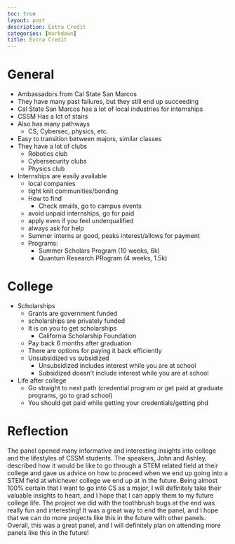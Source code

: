 ```yaml
---
toc: true
layout: post
description: Extra Credit
categories: [markdown]
title: Extra Credit
---
```


# General
- Ambassadors from Cal State San Marcos
- They have many past failures, but they still end up succeeding
- Cal State San Marcos has a lot of local industries for internships
- CSSM Has a lot of stairs
- Also has many pathways
    - CS, Cybersec, physics, etc.
- Easy to transition between majors, similar classes
- They have a lot of clubs
    - Robotics club
    - Cybersecurity clubs
    - Physics club
- Internships are easily available
    - local companies
    - tight knit communities/bonding
    - How to find
        - Check emails, go to campus events
    - avoid unpaid internships, go for paid
    - apply even if you feel underqualified
    - always ask for help
    - Summer interns ar good, peaks interest/allows for payment
    - Programs:
        - Summer Scholars Program (10 weeks, 6k)
        - Quantum Research PRogram (4 weeks, 1.5k)

# College
- Scholarships
    - Grants are government funded
    - scholarships are privately funded
    - It is on you to get scholarships
        - California Scholarship Foundation
    - Pay back 6 months after graduation
    - There are options for paying it back efficiently
    - Unsubsidized vs subsidized
        - Unsubsidized includes interest while you are at school
        - Subsidized doesn't include interest while you are at school
- Life after college
    - Go straight to next path (credential program or get paid at graduate programs, go to grad school)
    - You should get paid while getting your credentials/getting phd

# Reflection
The panel opened many informative and interesting insights into college and the lifestyles of CSSM students. The speakers, John and Ashley, described how it would be like to go through a STEM related field at their college and gave us advice on how to proceed when we end up going into a STEM field at whichever college we end up at in the future. Being almost 100% certain that I want to go into CS as a major, I will definitely take their valuable insights to heart, and I hope that I can apply them to my future college life. The project we did with the toothbrush bugs at the end was really fun and interesting! It was a great way to end the panel, and I hope that we can do more projects like this in the future with other panels. Overall, this was a great panel, and I will definitely plan on attending more panels like this in the future!